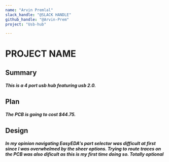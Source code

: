```yaml
---
name: "Arvin Premlal"
slack_handle: "@SLACK HANDLE"
github_handle: "@Arvin-Prem"
project: "Usb-hub"

---
```


# PROJECT NAME
## Summary
##### This is a 4 port usb hub featuring usb 2.0.

## Plan
##### The PCB is going to cost $44.75.

## Design
##### In my opinion navigating EasyEDA's part selector was difficult at first since I was overwhelmed by the sheer options. Trying to route traces on the PCB was also dificult as this is my first time doing so. ***Totally optional***
